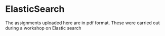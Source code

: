 # ElasticSearch

The assignments uploaded here are in pdf format. These were carried out during a workshop on Elastic search
